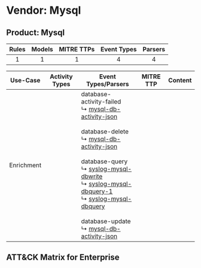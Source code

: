 Vendor: Mysql
=============
Product: Mysql
--------------
| Rules | Models | MITRE TTPs | Event Types | Parsers |
|:-----:|:------:|:----------:|:-----------:|:-------:|
|   1   |   1    |     1      |      4      |    4    |

|  Use-Case  | Activity Types | Event Types/Parsers                                                                                                                                                                                                                                                                                                                                                                                                                                                                                                                                                                                            | MITRE TTP | Content |
|:----------:| -------------- | -------------------------------------------------------------------------------------------------------------------------------------------------------------------------------------------------------------------------------------------------------------------------------------------------------------------------------------------------------------------------------------------------------------------------------------------------------------------------------------------------------------------------------------------------------------------------------------------------------------- | --------- | ------- |
| Enrichment | <ul></li></ul> |  database-activity-failed<br> ↳ [mysql-db-activity-json](../Parsers/parserContent_mysql-db-activity-json.md)<br><br> database-delete<br> ↳ [mysql-db-activity-json](../Parsers/parserContent_mysql-db-activity-json.md)<br><br> database-query<br> ↳ [syslog-mysql-dbwrite](../Parsers/parserContent_syslog-mysql-dbwrite.md)<br> ↳ [syslog-mysql-dbquery-1](../Parsers/parserContent_syslog-mysql-dbquery-1.md)<br> ↳ [syslog-mysql-dbquery](../Parsers/parserContent_syslog-mysql-dbquery.md)<br><br> database-update<br> ↳ [mysql-db-activity-json](../Parsers/parserContent_mysql-db-activity-json.md)<br> |           |         |

ATT&CK Matrix for Enterprise
----------------------------
